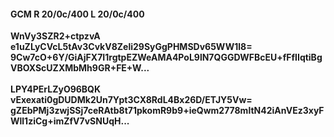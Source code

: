 #### GCM R 20/0c/400 L 20/0c/400
**WnVy3SZR2+ctpzvA**<br/>**e1uZLyCVcL5tAv3CvkV8Zeli29SyGgPHMSDv65WW1l8=**<br/>**9Cw7cO+6Y/GiAjFX7I1rgtpEZWeAMA4PoL9lN7QGGDWFBcEU+fFfIIqtiBgVBOXScUZXMbMh9GR+FE+W...**<br/><br/>
**LPY4PErLZyO96BQK**<br/>**vExexati0gDUDMk2Un7Ypt3CX8RdL4Bx26D/ETJY5Vw=**<br/>**gZEbPMj3zwjSSj7ceRAtb8t71pkomR9b9+ieQwm2778mltN42iAnVEz3xyFWll1ziCg+imZfV7vSNUqH...**